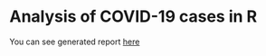 #  Analysis of COVID-19 cases in R
You can see generated report [here](https://pafffko.github.io/Analysis_of_COVID-19_cases.html)

